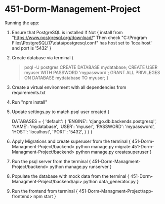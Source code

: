 # 451-Dorm-Management-Project

Running the app:

1. Ensure that PostgreSQL is installed
If Not { 
    install from "https://www.postgresql.org/download/"
    Then check "C:\Program Files\PostgreSQL\17\data\postgresql.conf" has host set to 'localhost' and port is '5432'
}

2. Create database via terminal {
    > psql -U postgres
    > CREATE DATABASE mydatabase;
    > CREATE USER myuser WITH PASSWORD 'mypassword';
    > GRANT ALL PRIVILEGES ON DATABASE mydatabase TO myuser;
}

3. Create a virtual environment with all dependencies from requirements.txt

4. Run "npm install" 

5. Update settings.py to match psql user created {
    
    DATABASES = {
        'default': {
            'ENGINE': 'django.db.backends.postgresql',
            'NAME': 'mydatabase',
            'USER': 'myuser',
            'PASSWORD': 'mypassword',
            'HOST': 'localhost',
            'PORT': '5432',
        }
    }
}

4. Apply Migrations and create superuser from the terminal {
    451-Dorm-Managment-Project/backend> python manage.py migrate
    451-Dorm-Managment-Project/backend> python manage.py createsuperuser
}

5. Run the psql server from the terminal {
    451-Dorm-Managment-Project/backend> python manage.py runserver
}

6. Populate the database with mock data from the terminal {
    451-Dorm-Managment-Project/backend/api> python data_generator.py
}

7. Run the frontend from terminal {
    451-Dorm-Managment-Project/app-frontend> npm start 
}
